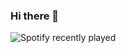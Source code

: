 ### Hi there 👋


![Spotify recently played](https://spotify-recently-played-readme.vercel.app/api?user=s7jdoe0lin941mqddh4q3kz69&count=4)
<!--
**Akilesh2112/Akilesh2112** is a ✨ _special_ ✨ repository because its `README.md` (this file) appears on your GitHub profile.

Here are some ideas to get you started:

- 🔭 I’m currently working on ...
- 🌱 I’m currently learning ...
- 👯 I’m looking to collaborate on ...
- 🤔 I’m looking for help with ...
- 💬 Ask me about ...
- 📫 How to reach me: ...
- 😄 Pronouns: ...
- ⚡ Fun fact: ...
-->
